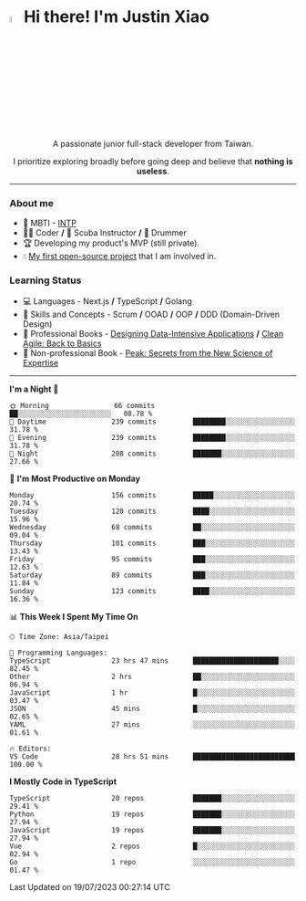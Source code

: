 # <img src="https://media.giphy.com/media/hvRJCLFzcasrR4ia7z/giphy.gif" width="5%">Hi there! I'm Justin Xiao
<p align="center">A passionate junior full-stack developer from Taiwan.  </p>
<p align="center">I prioritize exploring broadly before going deep and believe that <b>nothing is useless</b>.</p>

---
### About me
- 👀 MBTI - [INTP](https://www.16personalities.com/intp-personality)
- 👨‍💻 Coder **/** 🤿 Scuba Instructor **/** 🥁 Drummer
- 🏆 Developing my product's MVP (still private).
- 💧 [My first open-source project](https://github.com/Game-as-a-Service/Game-Lobby-Web) that I am involved in.

### Learning Status
- ‍💻 Languages - Next.js **/** TypeScript **/** Golang
- 🧠 Skills and Concepts - Scrum **/** OOAD **/** OOP **/** DDD (Domain-Driven Design)
- 📖 Professional Books - [Designing Data-Intensive Applications](https://a.co/d/aNTrecE) **/** [Clean Agile: Back to Basics](https://a.co/d/5K1qUNh)
- 🔖 Non-professional Book - [Peak: Secrets from the New Science of Expertise](https://a.co/d/9aoCxyl)

---
<!--START_SECTION:waka-->
**I'm a Night 🦉** 

```text
🌞 Morning                66 commits          ██░░░░░░░░░░░░░░░░░░░░░░░   08.78 % 
🌆 Daytime                239 commits         ████████░░░░░░░░░░░░░░░░░   31.78 % 
🌃 Evening                239 commits         ████████░░░░░░░░░░░░░░░░░   31.78 % 
🌙 Night                  208 commits         ███████░░░░░░░░░░░░░░░░░░   27.66 % 
```
📅 **I'm Most Productive on Monday** 

```text
Monday                   156 commits         █████░░░░░░░░░░░░░░░░░░░░   20.74 % 
Tuesday                  120 commits         ████░░░░░░░░░░░░░░░░░░░░░   15.96 % 
Wednesday                68 commits          ██░░░░░░░░░░░░░░░░░░░░░░░   09.04 % 
Thursday                 101 commits         ███░░░░░░░░░░░░░░░░░░░░░░   13.43 % 
Friday                   95 commits          ███░░░░░░░░░░░░░░░░░░░░░░   12.63 % 
Saturday                 89 commits          ███░░░░░░░░░░░░░░░░░░░░░░   11.84 % 
Sunday                   123 commits         ████░░░░░░░░░░░░░░░░░░░░░   16.36 % 
```


📊 **This Week I Spent My Time On** 

```text
🕑︎ Time Zone: Asia/Taipei

💬 Programming Languages: 
TypeScript               23 hrs 47 mins      █████████████████████░░░░   82.45 % 
Other                    2 hrs               ██░░░░░░░░░░░░░░░░░░░░░░░   06.94 % 
JavaScript               1 hr                █░░░░░░░░░░░░░░░░░░░░░░░░   03.47 % 
JSON                     45 mins             █░░░░░░░░░░░░░░░░░░░░░░░░   02.65 % 
YAML                     27 mins             ░░░░░░░░░░░░░░░░░░░░░░░░░   01.61 % 

🔥 Editors: 
VS Code                  28 hrs 51 mins      █████████████████████████   100.00 % 
```

**I Mostly Code in TypeScript** 

```text
TypeScript               20 repos            ███████░░░░░░░░░░░░░░░░░░   29.41 % 
Python                   19 repos            ███████░░░░░░░░░░░░░░░░░░   27.94 % 
JavaScript               19 repos            ███████░░░░░░░░░░░░░░░░░░   27.94 % 
Vue                      2 repos             █░░░░░░░░░░░░░░░░░░░░░░░░   02.94 % 
Go                       1 repo              ░░░░░░░░░░░░░░░░░░░░░░░░░   01.47 % 
```




 Last Updated on 19/07/2023 00:27:14 UTC
<!--END_SECTION:waka-->
